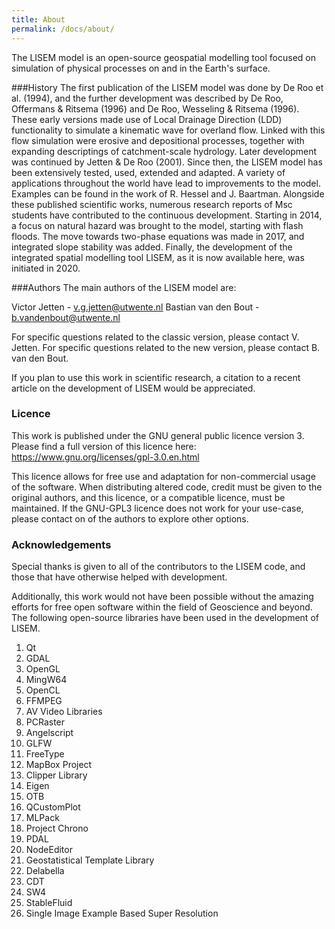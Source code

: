 ```yaml
---
title: About
permalink: /docs/about/
---
```


The LISEM model is an open-source geospatial modelling tool focused on simulation of physical processes on and in the Earth's surface.

###History
The first publication of the LISEM model was done by De Roo et al. (1994), and the further development was described by De Roo, Offermans & Ritsema (1996) and De Roo, Wesseling & Ritsema (1996). 
These early versions made use of Local Drainage Direction (LDD) functionality to simulate a kinematic wave for overland flow. 
Linked with this flow simulation were erosive and depositional processes, together with expanding descriptings of catchment-scale hydrology.
Later development was continued by Jetten & De Roo (2001). 
Since then, the LISEM model has been extensively tested, used, extended and adapted. 
A variety of applications throughout the world have lead to improvements to the model. Examples can be found in the work of R. Hessel and J. Baartman.
Alongside these published scientific works, numerous research reports of Msc students have contributed to the continuous development.
Starting in 2014, a focus on natural hazard was brought to the model, starting with flash floods.
The move towards two-phase equations was made in 2017, and integrated slope stability was added.
Finally, the development of the integrated spatial modelling tool LISEM, as it is now available here, was initiated in 2020.

###Authors
The main authors of the LISEM model are:

Victor Jetten - v.g.jetten@utwente.nl
Bastian van den Bout - b.vandenbout@utwente.nl

For specific questions related to the classic version, please contact V. Jetten.
For specific questions related to the new version, please contact B. van den Bout.

If you plan to use this work in scientific research, a citation to a recent article on the development of LISEM would be appreciated.

### Licence
This work is published under the GNU general public licence version 3.
Please find a full version of this licence here: https://www.gnu.org/licenses/gpl-3.0.en.html 

This licence allows for free use and adaptation for non-commercial usage of the software.
When distributing altered code, credit must be given to the original authors, and this licence, or a compatible licence, must be maintained.
If the GNU-GPL3 licence does not work for your use-case, please contact on of the authors to explore other options.

### Acknowledgements
Special thanks is given to all of the contributors to the LISEM code, and those that have otherwise helped with development.

Additionally, this work would not have been possible without the amazing efforts for free open software within the field of Geoscience and beyond.
The following open-source libraries have been used in the development of LISEM.
1. Qt
2. GDAL
3. OpenGL
4. MingW64
5. OpenCL
6. FFMPEG
7. AV Video Libraries
8. PCRaster
9. Angelscript
10. GLFW
11. FreeType
12. MapBox Project
13. Clipper Library
14. Eigen
15. OTB
16. QCustomPlot
17. MLPack
18. Project Chrono
19. PDAL
20. NodeEditor
21. Geostatistical Template Library
22. Delabella
23. CDT
24. SW4
25. StableFluid
26. Single Image Example Based Super Resolution
